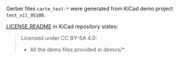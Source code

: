 Gerber files `carte_test-*` were generated from KiCad demo project `test_xil_95108`.

[LICENSE.README](https://github.com/KiCad/kicad-source-mirror/blob/master/LICENSE.README)
in KiCad repository states:

> Licensed under CC BY-SA 4.0:
>
> - All the demo files provided in demos/\*
